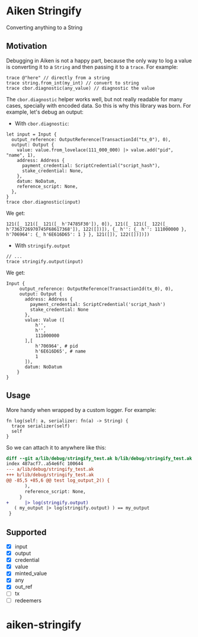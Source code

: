 # Aiken Stringify

Converting anything to a String

## Motivation

Debugging in Aiken is not a happy part, because the only way to log a value is converting it to a `String` and then passing it to a `trace`. For example:

```aiken
trace @"here" // directly from a string
trace string.from_int(my_int) // convert to string
trace cbor.diagnostic(any_value) // diagnostic the value
```

The `cbor.diagnostic` helper works well, but not really readable for many cases, specially with encoded data. So this is why this library was born. For example, let's debug an output:

- With `cbor.diagnostic`:

```aiken
let input = Input {
  output_reference: OutputReference(TransactionId("tx_0"), 0),
  output: Output {
    value: value.from_lovelace(111_000_000) |> value.add("pid", "name", 1),
    address: Address {
      payment_credential: ScriptCredential("script_hash"),
      stake_credential: None,
    },
    datum: NoDatum,
    reference_script: None,
  },
}
trace cbor.diagnostic(input)
```

We get:

```shell
121([_ 121([_ 121([_ h'74785F30']), 0]), 121([_ 121([_ 122([_ h'7363726970745F68617368']), 122([])]), {_ h'': {_ h'': 111000000 }, h'706964': {_ h'6E616D65': 1 } }, 121([]), 122([])])])
```

- With `stringify.output`

```aiken
// ...
trace stringify.output(input)
```

We get:

```shell
Input {
     output_reference: OutputReference(TransactionId(tx_0), 0),
     output: Output {
       address: Address {
         payment_credential: ScriptCredential('script_hash')
         stake_credential: None
       },
       value: Value ([
           h'',
           h'',
           111000000
       ],[
           h'706964', # pid
           h'6E616D65', # name
           1
       ]),
       datum: NoDatum
    }
}
```

## Usage

More handy when wrapped by a custom logger. For example:

```aiken
fn log(self: a, serializer: fn(a) -> String) {
  trace serializer(self)
  self
}
```

So we can attach it to anywhere like this:

```diff
diff --git a/lib/debug/stringify_test.ak b/lib/debug/stringify_test.ak
index 487acf7..a54e6fc 100644
--- a/lib/debug/stringify_test.ak
+++ b/lib/debug/stringify_test.ak
@@ -85,5 +85,6 @@ test log_output_2() {
       ),
       reference_script: None,
     }
+      |> log(stringify.output)
   ( my_output |> log(stringify.output) ) == my_output
 }
```

## Supported

- [x] input
- [x] output
- [x] credential
- [x] value
- [x] minted_value
- [x] any
- [x] out_ref
- [ ] tx
- [ ] redeemers
# aiken-stringify
